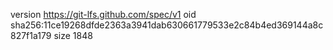 version https://git-lfs.github.com/spec/v1
oid sha256:11ce19268dfde2363a3941dab630661779533e2c84b4ed369144a8c827f1a179
size 1848
